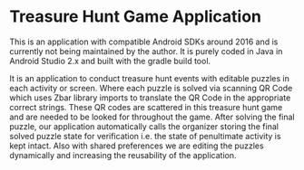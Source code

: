 # Treasure Hunt Game Application

This is an application with compatible Android SDKs around 2016 and is currently not being maintained by the author. It is purely coded in Java in Android Studio 2.x and built with the gradle build tool.  

It is an application to conduct treasure hunt events with editable puzzles in each activity or screen. Where each puzzle is solved via scanning QR Code which uses Zbar library imports to translate the QR Code in the appropriate correct strings. These QR codes are scattered in this treasure hunt game and are needed to be looked for throughout the game. After solving the final puzzle, our application automatically calls the organizer storing the final solved puzzle state for verification i.e. the state of penultimate activity is kept intact. Also with shared preferences we are editing the puzzles dynamically and increasing the reusability of the application.

